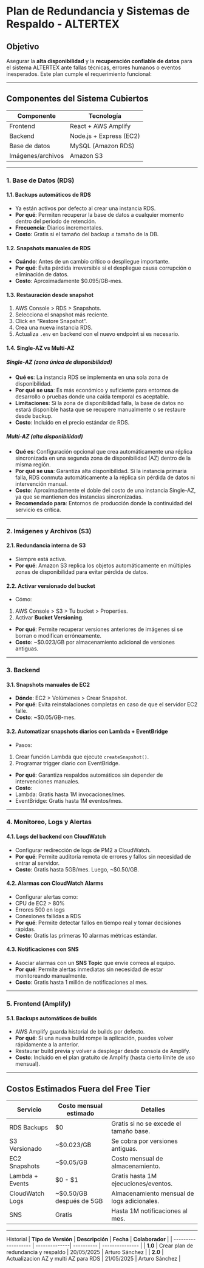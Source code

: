 # Plan de Redundancia y Sistemas de Respaldo - ALTERTEX

## Objetivo

Asegurar la **alta disponibilidad** y la **recuperación confiable de datos** para el sistema ALTERTEX ante fallas técnicas, errores humanos o eventos inesperados. Este plan cumple el requerimiento funcional:


---

## Componentes del Sistema Cubiertos

| Componente        | Tecnología              |
| ----------------- | ----------------------- |
| Frontend          | React + AWS Amplify     |
| Backend           | Node.js + Express (EC2) |
| Base de datos     | MySQL (Amazon RDS)      |
| Imágenes/archivos | Amazon S3               |

---



### 1. **Base de Datos (RDS)**

#### 1.1. **Backups automáticos de RDS**
-  Ya están activos por defecto al crear una instancia RDS.
-  **Por qué**: Permiten recuperar la base de datos a cualquier momento dentro del período de retención.
-  **Frecuencia**: Diarios incrementales.
-  **Costo**: Gratis si el tamaño del backup ≤ tamaño de la DB.

#### 1.2. **Snapshots manuales de RDS**
-  **Cuándo**: Antes de un cambio crítico o despliegue importante.
-  **Por qué**: Evita pérdida irreversible si el despliegue causa corrupción o eliminación de datos.
-  **Costo**: Aproximadamente \$0.095/GB-mes.

#### 1.3. **Restauración desde snapshot**
1. AWS Console > RDS > Snapshots.
2. Selecciona el snapshot más reciente.
3. Click en “Restore Snapshot”.
4. Crea una nueva instancia RDS.
5. Actualiza `.env` en backend con el nuevo endpoint si es necesario.

#### 1.4. **Single-AZ vs Multi-AZ**

#####  **Single-AZ (zona única de disponibilidad)**
- **Qué es**: La instancia RDS se implementa en una sola zona de disponibilidad.
- **Por qué se usa**: Es más económico y suficiente para entornos de desarrollo o pruebas donde una caída temporal es aceptable.
- **Limitaciones**: Si la zona de disponibilidad falla, la base de datos no estará disponible hasta que se recupere manualmente o se restaure desde backup.
- **Costo**: Incluido en el precio estándar de RDS.

#####  **Multi-AZ (alta disponibilidad)**
- **Qué es**: Configuración opcional que crea automáticamente una réplica sincronizada en una segunda zona de disponibilidad (AZ) dentro de la misma región.
- **Por qué se usa**: Garantiza alta disponibilidad. Si la instancia primaria falla, RDS conmuta automáticamente a la réplica sin pérdida de datos ni intervención manual.
- **Costo**: Aproximadamente el doble del costo de una instancia Single-AZ, ya que se mantienen dos instancias sincronizadas.
- **Recomendado para**: Entornos de producción donde la continuidad del servicio es crítica.



---

### 2. **Imágenes y Archivos (S3)**

#### 2.1. **Redundancia interna de S3**
-  Siempre está activa.
-  **Por qué**: Amazon S3 replica los objetos automáticamente en múltiples zonas de disponibilidad para evitar pérdida de datos.

#### 2.2. **Activar versionado del bucket**
-  Cómo:
  1. AWS Console > S3 > Tu bucket > Properties.
  2. Activar **Bucket Versioning**.
-  **Por qué**: Permite recuperar versiones anteriores de imágenes si se borran o modifican erróneamente.
-  **Costo**: ~\$0.023/GB por almacenamiento adicional de versiones antiguas.

---

### 3. **Backend**

#### 3.1. **Snapshots manuales de EC2**
-  **Dónde**: EC2 > Volúmenes > Crear Snapshot.
-  **Por qué**: Evita reinstalaciones completas en caso de que el servidor EC2 falle.
-  **Costo**: ~\$0.05/GB-mes.

#### 3.2. **Automatizar snapshots diarios con Lambda + EventBridge**
-  Pasos:
  1. Crear función Lambda que ejecute `createSnapshot()`.
  2. Programar trigger diario con EventBridge.
-  **Por qué**: Garantiza respaldos automáticos sin depender de intervenciones manuales.
-  **Costo**:
  - Lambda: Gratis hasta 1M invocaciones/mes.
  - EventBridge: Gratis hasta 1M eventos/mes.

---

### 4. **Monitoreo, Logs y Alertas**

#### 4.1. **Logs del backend con CloudWatch**
-  Configurar redirección de logs de PM2 a CloudWatch.
-  **Por qué**: Permite auditoría remota de errores y fallos sin necesidad de entrar al servidor.
-  **Costo**: Gratis hasta 5GB/mes. Luego, ~\$0.50/GB.

#### 4.2. **Alarmas con CloudWatch Alarms**
-  Configurar alertas como:
  - CPU de EC2 > 80%
  - Errores 500 en logs
  - Conexiones fallidas a RDS
-  **Por qué**: Permite detectar fallos en tiempo real y tomar decisiones rápidas.
-  **Costo**: Gratis las primeras 10 alarmas métricas estándar.

#### 4.3. **Notificaciones con SNS**
-  Asociar alarmas con un **SNS Topic** que envíe correos al equipo.
-  **Por qué**: Permite alertas inmediatas sin necesidad de estar monitoreando manualmente.
-  **Costo**: Gratis hasta 1 millón de notificaciones al mes.

---

### 5. **Frontend (Amplify)**

#### 5.1. **Backups automáticos de builds**
-  AWS Amplify guarda historial de builds por defecto.
-  **Por qué**: Si una nueva build rompe la aplicación, puedes volver rápidamente a la anterior.
-  Restaurar build previa y volver a desplegar desde consola de Amplify.
-  **Costo**: Incluido en el plan gratuito de Amplify (hasta cierto límite de uso mensual).

---


## Costos Estimados Fuera del Free Tier

| Servicio        | Costo mensual estimado     | Detalles                                                |
| --------------- | -------------------------- | ------------------------------------------------------- |
| RDS Backups     | \$0                        | Gratis si no se excede el tamaño base.                  |
| S3 Versionado   | ~\$0.023/GB                | Se cobra por versiones antiguas.                        |
| EC2 Snapshots   | ~\$0.05/GB                 | Costo mensual de almacenamiento.                        |
| Lambda + Events | \$0 - \$1                  | Gratis hasta 1M ejecuciones/eventos.                    |
| CloudWatch Logs | ~\$0.50/GB después de 5GB  | Almacenamiento mensual de logs adicionales.             |
| SNS             | Gratis                     | Hasta 1M notificaciones al mes.                         |

---

Historial
| **Tipo de Versión** | **Descripción** | **Fecha** | **Colaborador** |
| ------------------- | --------------| ---------- | --------------- |
| **1.0** | Crear plan de redundancia y respaldo | 20/05/2025 | Arturo Sánchez |
| **2.0** | Actualizacion AZ y multi AZ para RDS | 21/05/2025 | Arturo Sánchez |

